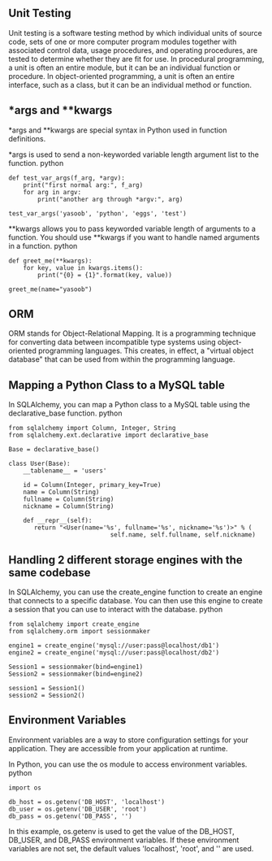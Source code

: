 
## Unit Testing

Unit testing is a software testing method by which individual units of source code, sets of one or more computer program modules together with associated control data, usage procedures, and operating procedures, are tested to determine whether they are fit for use. In procedural programming, a unit is often an entire module, but it can be an individual function or procedure. In object-oriented programming, a unit is often an entire interface, such as a class, but it can be an individual method or function.

## *args and **kwargs

*args and **kwargs are special syntax in Python used in function definitions.

*args is used to send a non-keyworded variable length argument list to the function.
python
```
def test_var_args(f_arg, *argv):
    print("first normal arg:", f_arg)
    for arg in argv:
        print("another arg through *argv:", arg)

test_var_args('yasoob', 'python', 'eggs', 'test')
```
**kwargs allows you to pass keyworded variable length of arguments to a function. You should use **kwargs if you want to handle named arguments in a function.
python
```
def greet_me(**kwargs):
    for key, value in kwargs.items():
        print("{0} = {1}".format(key, value))

greet_me(name="yasoob")
```

## ORM

ORM stands for Object-Relational Mapping. It is a programming technique for converting data between incompatible type systems using object-oriented programming languages. This creates, in effect, a "virtual object database" that can be used from within the programming language.

## Mapping a Python Class to a MySQL table

In SQLAlchemy, you can map a Python class to a MySQL table using the declarative_base function.
python
```
from sqlalchemy import Column, Integer, String
from sqlalchemy.ext.declarative import declarative_base

Base = declarative_base()

class User(Base):
    __tablename__ = 'users'

    id = Column(Integer, primary_key=True)
    name = Column(String)
    fullname = Column(String)
    nickname = Column(String)

    def __repr__(self):
       return "<User(name='%s', fullname='%s', nickname='%s')>" % (
                            self.name, self.fullname, self.nickname)
```

## Handling 2 different storage engines with the same codebase

In SQLAlchemy, you can use the create_engine function to create an engine that connects to a specific database. You can then use this engine to create a session that you can use to interact with the database.
python
```
from sqlalchemy import create_engine
from sqlalchemy.orm import sessionmaker

engine1 = create_engine('mysql://user:pass@localhost/db1')
engine2 = create_engine('mysql://user:pass@localhost/db2')

Session1 = sessionmaker(bind=engine1)
Session2 = sessionmaker(bind=engine2)

session1 = Session1()
session2 = Session2()
```

## Environment Variables

Environment variables are a way to store configuration settings for your application. They are accessible from your application at runtime.

In Python, you can use the os module to access environment variables.
python
```
import os

db_host = os.getenv('DB_HOST', 'localhost')
db_user = os.getenv('DB_USER', 'root')
db_pass = os.getenv('DB_PASS', '')
```
In this example, os.getenv is used to get the value of the DB_HOST, DB_USER, and DB_PASS environment variables. If these environment variables are not set, the default values 'localhost', 'root', and '' are used.
